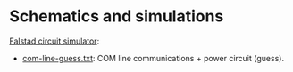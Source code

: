 # Schematics and simulations

[Falstad circuit simulator](http://www.falstad.com/circuit/circuitjs.html):

 * [com-line-guess.txt](com-line-guess.txt): COM line communications + power circuit (guess).